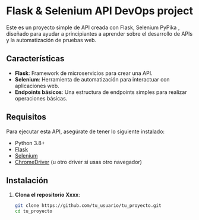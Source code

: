 # Flask & Selenium API DevOps project

Este es un proyecto simple de API creada con Flask, Selenium PyPika , diseñado para ayudar a principiantes a aprender sobre el desarrollo de APIs y la automatización de pruebas web.

## Características

- **Flask**: Framework de microservicios para crear una API.
- **Selenium**: Herramienta de automatización para interactuar con aplicaciones web.
- **Endpoints básicos**: Una estructura de endpoints simples para realizar operaciones básicas.

## Requisitos

Para ejecutar esta API, asegúrate de tener lo siguiente instalado:

- Python 3.8+
- [Flask](https://flask.palletsprojects.com/)
- [Selenium](https://selenium-python.readthedocs.io/)
- [ChromeDriver](https://sites.google.com/chromium.org/driver/) (u otro driver si usas otro navegador)

## Instalación

1. **Clona el repositorio Xxxx**:
   ```bash
   git clone https://github.com/tu_usuario/tu_proyecto.git
   cd tu_proyecto
